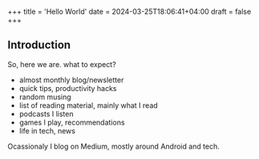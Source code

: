 +++
title = 'Hello World'
date = 2024-03-25T18:06:41+04:00
draft = false
+++
## Introduction

So, here we are. what to expect?

* almost monthly blog/newsletter
* quick tips, productivity hacks
* random musing
* list of reading material, mainly what I read
* podcasts I listen
* games I play, recommendations
* life in tech, news

Ocassionaly I blog on Medium, mostly around Android and tech.